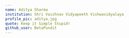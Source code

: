 ```yaml
---
name: Aditya Sharma
institution: Shri Vaishnav Vidyapeeth Vishwavidyalaya
profile_pic: aditya.jpg
quote: Keep it Simple Stupid!
github_user: BetaPundit
---
```

